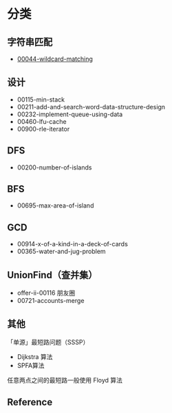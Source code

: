 # 分类

## 字符串匹配

- [00044-wildcard-matching](./00044-wildcard-matching)

## 设计

- 00115-min-stack
- 00211-add-and-search-word-data-structure-design
- 00232-implement-queue-using-data
- 00460-lfu-cache
- 00900-rle-iterator

## DFS

- 00200-number-of-islands

## BFS

- 00695-max-area-of-island

## GCD

- 00914-x-of-a-kind-in-a-deck-of-cards
- 00365-water-and-jug-problem

## UnionFind（查并集）

- offer-ii-00116 朋友圈
- 00721-accounts-merge

## 其他

「单源」最短路问题（SSSP）

- Dijkstra 算法
- SPFA算法

任意两点之间的最短路一般使用 Floyd 算法

## Reference

[](https://leetcode.windliang.cc)